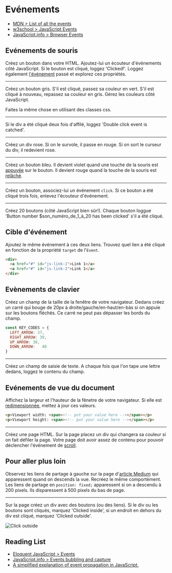 # Evénements 

+ [MDN > List of all the events](https://developer.mozilla.org/en-US/docs/Web/Events)
+ [w3school > JavaScript Events](https://www.w3schools.com/js/js_events.asp)
+ [JavaScript.info > Browser Events](http://javascript.info/introduction-browser-events)

## Evénements de souris

<!-- Créez un bouton dans votre HTML. Associez-lui un événement `onclick` avec un attribut directement dans HTML. Si le bouton est cliqué, loggez 'Clicked!'.

Créez un bouton dans votre HTML. Avec JavaScript associez à la propriété `onclick` à une fonction qui logge 'Clicked!' si le bouton est cliqué. -->

Créez un bouton dans votre HTML. Ajoutez-lui un écouteur d'événements côté JavaScript. Si le bouton est cliqué, loggez 'Clicked!'. Loggez également [l'événement](https://developer.mozilla.org/en-US/docs/Web/API/Event) passé et explorez ces propriétés.

---

Créez un bouton gris. S'il est cliqué, passez sa couleur en vert. S'il est cliqué à nouveau, repassez sa couleur en gris. Gérez les couleurs côté JavaScript.

Faites la même chose en utilisant des classes css.

---

Si le div a été cliqué deux fois d'affilé, loggez 'Double click event is catched'. 

---

Créez un div rose. Si on le survole, il passe en rouge. Si on sort le curseur du div, il redevient rose. 

---

Créez un bouton bleu. Il devient violet quand une touche de la souris est [appuyée](https://developer.mozilla.org/en-US/docs/Web/Events/mousedown) sur le bouton. Il devient rouge quand la touche de la souris est [relâché](https://developer.mozilla.org/en-US/docs/Web/Events/mouseup).

---

Créez un bouton, associez-lui un événement `click`. Si ce bouton a été cliqué trois fois, enlevez l'écouteur d'événement.

---

Créez 20 boutons (côté JavaScript bien sûr!). Chaque bouton loggue 'Button number $son_numéro_de_1_à_20 has been clicked' s'il a été cliqué. 

<!-- ---

Créez un [menu déroulant](https://getbootstrap.com/docs/4.0/components/dropdowns/#single-button-dropdowns) avec HTML, CSS et JavaScript. -->

## Cible d'événement

Ajoutez le même événement à ces deux liens. Trouvez quel lien a été cliqué en fonction de la propriété `target` de l'`Event`.

```html
<div>
  <a href="#" id="js-link-1">Link 1</a>
  <a href="#" id="js-link-2">Link 1</a>
</div>
```

## Evènements de clavier

Créez un champ de la taille de la fenêtre de votre navigateur. Dedans créez un carré qui bouge de 20px à droite/gauche/en-haut/en-bàs si on appuie sur les boutons fléchés. Ce carré ne peut pas dépasser les bords du champ.

```js
const KEY_CODES = {
  LEFT_ARROW: 37,
  RIGHT_ARROW: 39,
  UP_ARROW:	38,
  DOWN_ARROW:	40
}
```

---

Créez un champ de saisie de texte. A chaque fois que l'on tape une lettre dedans, loggez le contenu du champ. 


## Evénements de vue du document

Affichez la largeur et l'hauteur de la fênetre de votre navigateur.
Si elle est [redimensionnée](https://developer.mozilla.org/en-US/docs/Web/Events/resize), mettez à jour ces valeurs.

```html
<p>Viewport width: <span><!-- put your value here --></span></p>
<p>Viewport height: <span><!-- put your value here --></span></p>
```

---

Créez une page HTML. Sur la page placez un div qui changera sa couleur si on fait défiler la page. Votre page doit avoir assez de contenu pour pouvoir déclencher l'événement de [scroll](https://developer.mozilla.org/en-US/docs/Web/Events/scroll).


## Pour aller plus loin

Observez les liens de partage à gauche sur la page d'[article Medium](https://codeburst.io/top-javascript-vscode-extensions-for-faster-development-c687c39596f5) qui apparessent quand on descends la vue. Recréez le même comportèment.
Les liens de partage en `position: fixed;` apparessent si on a descendu à 200 pixels. Ils disparessent à 500 pixels du bas de page.

---

Sur la page créez un div avec des boutons (ou des liens). Si le div ou les boutons sont cliqués, marquez 'Clicked inside', si un endroit en dehors du div est cliqué, marquez 'Clicked outside'.

![Click outside](https://i.ibb.co/6tNfRxM/click-outside.gif)

<!-- ---

Creéz un système d'affichage de contenu de type ["accordeon"](https://getbootstrap.com/docs/4.1/components/collapse/#accordion-example) avec JavaScript. -->


## Reading List
+ [Eloquent JavaScript > Events](https://eloquentjavascript.net/15_event.html)
+ [JavaScript.info > Events bubbling and capture](https://javascript.info/bubbling-and-capturing)
+ [A simplified explanation of event propagation in JavaScript.](https://medium.freecodecamp.org/a-simplified-explanation-of-event-propagation-in-javascript-f9de7961a06e)